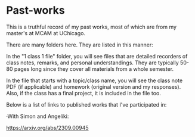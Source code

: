 # Past-works
This is a truthful record of my past works, most of which are from my master's at MCAM at UChicago.

There are many folders here. They are listed in this manner:

In the "1 class 1 file" folder, you will see files that are detailed recorders of class notes, remarks, and personal understandings. They are typically 50-80 pages long since they cover all materials from a whole semester.

In the file that starts with a topic/class name, you will see the class note PDF (if applicable) and homework (original version and my responses). Also, if the class has a final project, it is included in the file too.

Below is a list of links to published works that I've participated in:

·With Simon and Angeliki:

https://arxiv.org/abs/2309.00945


